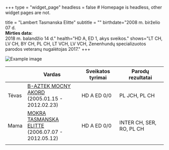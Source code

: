 +++
type = "widget_page"
headless = false  # Homepage is headless, other widget pages are not.

title = "Lambert Tasmanska Elitte" 
subtitle = ""
birthdate="2008 m. birželio 07 d. <br> **Mirties data:** <br> 2018 m. balandžio 14 d."
health="HD A, ED 1, akys sveikos."
shows="LT CH, LV CH, BY CH, PL CH, LT VCH, LV VCH, Zenenhundų specializuotos parodos veteranų nugalėtojas 2017."
+++

![Example image](/img/lambert.jpg)

|     | Vardas           | Sveikatos tyrimai     |Parodų rezultatai      |
|-----|------------|-------|------|
|Tėvas|[B-AZTEK MOCNY AKORD](#gallery-gallery-5) <br> (2005.01.15 - 2012.02.23)|HD A ED 0/0|PL JCH, PL CH|        
|Mama|[MOKRA TASMANSKA ELITTE](#gallery-gallery-6) <br> (2006.07.07 - 2012.05.12)|HD A ED 0/0|INTER CH, SER, RO, PL CH| 
||
